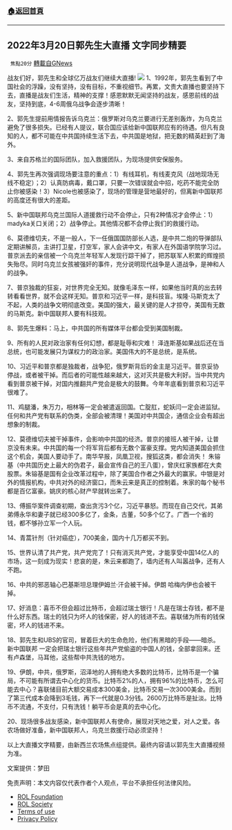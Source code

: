 ###  [:house:返回首頁](https://github.com/ourhimalayas/txt)
---


## 2022年3月20日郭先生大直播 文字同步精要
` 焦點20分` [轉載自GNews](https://gnews.org/zh-hans/2198573/)

战友们好，郭先生和全球亿万战友们继续大直播!
![](https://assets.gnews.org/wp-content/uploads/2022/03/d32df2c16d4f3e1d47fdffded09d6352.jpg)
1、1992年，郭先生看到了中国社会的浮躁，没有坚持，没有目标，不重视细节。再累，文贵大直播也要坚持下去，直播是战友们生活，精神的支撑！感恩默默无闻坚持的战友，感恩前线的战友，坚持到底，4-6周俄乌战争会逐步清晰！

2、郭先生提前用情报告诉乌克兰：俄罗斯对乌克兰要进行无差别轰炸，为乌克兰避免了很多损失。已经有人提议，联合国应该给新中国联邦应有的待遇。但凡有良知的人，都不可能在中共国持续生活下去，中共国是地狱，把无数的精英赶到了海外。

3、来自苏格兰的国际团队，加入救援团队，为现场提供安保服务。

4、郭先生再次强调现场要注意的重点：1）有线耳机，有线麦克风（战地现场无线不稳定）；2）认真防病毒，戴口罩，只要一次错误就会中招，吃药不能完全防止你被感染！3）Nicole也被感染了，现场的管理是营地最好的，但离新中国联邦的高度还有很大的差距。

5、新中国联邦乌克兰国际人道援救行动不会停止，只有2种情况才会停止：1）madyka关口关闭；2）战争停止。其他情况都不会停止我们的救援行动。

6、莫德维切夫，不是一般人，下一任俄国国防部长人选，是中共二炮的导弹部队定期讲解员，主讲打卫星，打空军，家人会讲中文，有家人在外国语学院学习过。普京派去的亲信被一个乌克兰年轻军人发现行踪干掉了，把苏联军人积累的辉煌损失殆尽。同时乌克兰女孩被强奸的事件，充分说明现代战争是人道战争，是神和人的战争。

7、普京独裁的狂妄，对世界完全无知。就像毛泽东一样，如果他当时真的出去转转看看世界，就不会这样无知。普京和习近平一样，是科技盲。埃隆·马斯克太了不起，人类的战争文明彻底改变。美国的强大，最关键的是人才掠夺，美国有无数的马斯克。新中国联邦人要有科技观。

8、郭先生爆料：马上，中共国的所有媒体平台都会受到美国制裁。

9、所有的人民对政治家有任何幻想，都是耻辱和灾难！ 泽连斯基如果战后还在当总统，也可能发展只为谋权力的政治家。美国伟大的不是总统，是系统。

10、习近平和普京都是独裁者，战争犯，俄罗斯背后的金主是习近平。普京妥协停战，或者被干掉。而后者的可能性越来越大，这对灭共是极大利好。当中共党内看到普京被干掉，对国内推翻共产党会是极大的鼓舞。今年年底看到普京和习近平很难了。

11、鸡腿潘，朱万力，相林等一定会被遣返回国。亡腚肛，蛇妖闫一定会进监狱。任何和共产党有联系的伪类，全部会被清理！美国对中共国企，通信企业会有超出想象的制裁。

12、莫德维切夫被干掉事件，会影响中共国的经济。普京的接班人被干掉，让普京没有未来。中共国的每一个将军背后都有无数个富豪支撑。党内知道美国会抓住这个机会，美国人要动手了。南华早报，凤凰卫视，搜狐这类，都会消失！ 朱镕基（中共国历史上最大的伪君子，最会宣传自己的王八蛋），曾庆红家族都在大卖股票。朱镕基是国有企业改革过程中，除了美国合作者之外最大的赢家。中银是对外的情报机构，中共对外的经济窗口，而朱云来是真正的控制着。朱家的每个秘书都是百亿富豪。姚庆的核心财产早就转出来了。

13、傅振华案件调查初期，查出贪污3个亿，习近平暴怒。而现在自己交代，其弟弟傅永华和妻子就已经300多亿了，金条，古董，50多个亿了。广西一个省的钱，都不够孙立军一个人玩。

14、青蒿针剂（针对癌症），700美金，国内十几万都买不到。

15、世界认清了共产党，共产党完了！只有消灭共产党，才能享受中国14亿人的市场，这一刻成为现实！悲哀的是，朱云来都跑了，墙内还有人叫嚣战争，还有人不跑。

16、中共的邪恶轴心巴基斯坦总理伊姆兰·汗会被干掉。伊朗 哈梅内伊也会被干掉。

17、好消息：喜币不但会超过比特币，会超过瑞士银行！凡是在瑞士存钱，都不是什么好东西。瑞士的钱只为坏人的钱保密，好人的钱进不去。喜联储为所有的钱保密，坏人的钱进不来。

18、郭先生和UBS的官司，冒着巨大的生命危险，他们有黑暗的手段——暗杀。新中国联邦 一定会把瑞士银行这些年共产党偷盗的中国人的钱，全部拿回来。还有卢森堡，马耳他，这些帮中共洗钱的地方。

19、伊朗，中共，俄罗斯，沼泽地的人拥有绝大多数的比特币，比特币是一个骗局，不可能有所谓去中心化的货币。比特币2%的人，拥有96%的比特币，怎么可能去中心？喜联储目前大额交易成本300美金，比特币交易一次3000美金。而到了第三代成本会降到3毛钱，再下一代就是0.3分钱。2600万比特币是扯淡。比特币不流通，不支付，只有洗钱！躺平币会是真的去中心化。

20、现场很多战友感染，新中国联邦人有使命，展现对天地之爱，对人之爱。各农场做好准备，新中国联邦人，乌克兰救援行动必须坚持！



以上大直播文字精要，由新西兰农场焦点组提供。最终内容请以郭先生大直播视频为准。

文案提供：梦田

 

免责声明：本文内容仅代表作者个人观点，平台不承担任何法律风险。

- [ROL Foundation](https://rolfoundation.org/)
- [ROL Society](https://rolsociety.org/)
- [Terms of use](https://gnews.org/terms-of-use-3/)
- [Privacy Policy](https://gnews.org/privacy-policy/)
